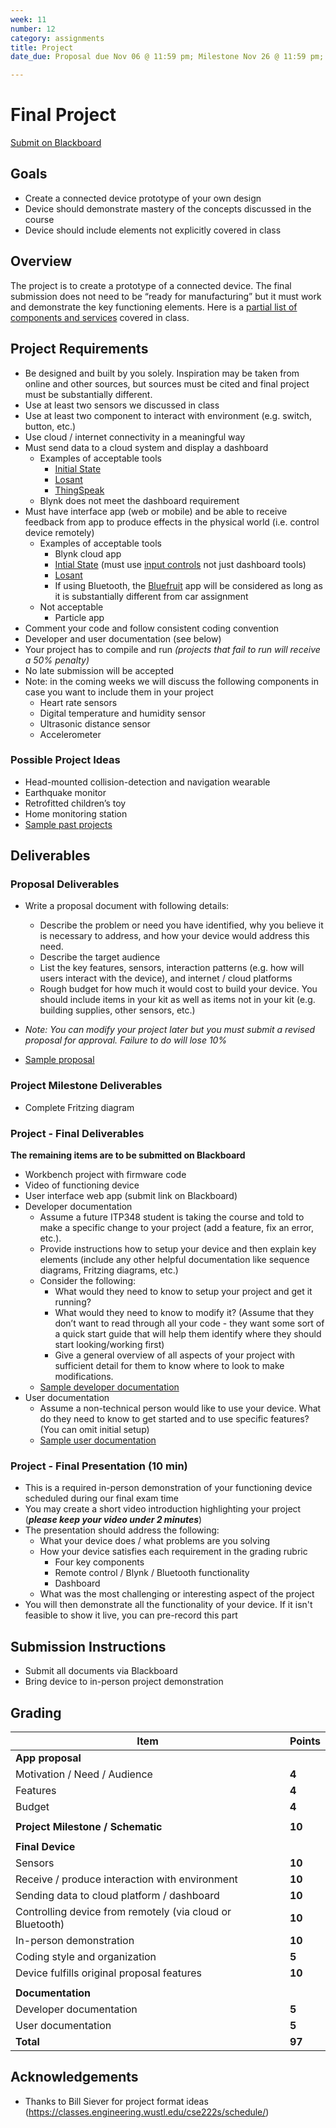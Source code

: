 ```yaml
---
week: 11
number: 12
category: assignments
title: Project
date_due: Proposal due Nov 06 @ 11:59 pm; Milestone Nov 26 @ 11:59 pm; Finished device and presentation Dec 09 @ 11:00 am (in person)

---
```


Final Project
=============

[Submit on Blackboard](https://blackboard.usc.edu/)

Goals
-----

-   Create a connected device prototype of your own design
-   Device should demonstrate mastery of the concepts discussed in the course
-   Device should include elements not explicitly covered in class

Overview
--------

The project is to create a prototype of a connected device. The final submission
does not need to be “ready for manufacturing” but it must work and demonstrate
the key functioning elements. Here is a [partial list of components and services](sample_components) covered in class.

## Project Requirements

* Be designed and built by you solely. Inspiration may be taken from online and other sources, but sources must be cited and final project must be substantially different.
* Use at least two sensors we discussed in class
* Use at least two component to interact with environment (e.g. switch, button, etc.)
* Use cloud / internet connectivity in a meaningful way
* Must send data to a cloud system and display a dashboard 
  * Examples of acceptable tools
    * [Initial State](https://www.initialstate.com/)
    * [Losant](https://www.losant.com/)
    * [ThingSpeak](https://thingspeak.com/)
  * Blynk does not meet the dashboard requirement
* Must have interface app (web or mobile) and be able to receive feedback from app to produce effects in the physical world (i.e. control device remotely)
  -   Examples of acceptable tools
      -   Blynk cloud app
      -   [Intial State](https://www.initialstate.com/) (must use [input controls](https://www.initialstate.com/blog/input-controls/) not just dashboard tools)
      -   [Losant](https://www.losant.com/)
      -   If using Bluetooth, the [Bluefruit](https://learn.adafruit.com/bluefruit-le-connect) app will be considered as long as it is substantially different from car assignment
  -   Not acceptable 
      -   Particle app 
* Comment your code and follow consistent coding convention
* Developer and user documentation (see below)
* Your project has to compile and run *(projects that fail to run will receive a 50% penalty)*
* No late submission will be accepted
* Note: in the coming weeks we will discuss the following components in case
  you want to include them in your project
  * Heart rate sensors
  * Digital temperature and humidity sensor
  * Ultrasonic distance sensor
  * Accelerometer

### Possible Project Ideas

* Head-mounted collision-detection and navigation wearable
* Earthquake monitor
* Retrofitted children’s toy
* Home monitoring station
* [Sample past projects](https://sites.usc.edu/parke/tag/itp348_projects/)

Deliverables
------------

### Proposal Deliverables

* Write a proposal document with following details:
  * Describe the problem or need you have identified, why you believe it is
    necessary to address, and how your device would address this need.
  * Describe the target audience
  * List the key features, sensors, interaction patterns (e.g. how will
    users interact with the device), and internet / cloud platforms
  * Rough budget for how much it would cost to build your device. You should
    include items in your kit as well as items not in your kit (e.g.
    building supplies, other sensors, etc.)
* *Note: You can modify your project later but you must submit a revised proposal for approval. Failure to do will lose 10%*

* [Sample proposal](https://reparke.github.io/ITP348-Physical-Computing/assignments/project/samples/project_proposal_sample.pdf)

### Project Milestone Deliverables

* Complete Fritzing diagram

### Project - Final Deliverables 

**The remaining items are to be submitted on Blackboard**

-   Workbench project with firmware code
-   Video of functioning device
-   User interface web app (submit link on Blackboard)
-   Developer documentation
    -   Assume a future ITP348 student is taking the course and told to make a
        specific change to your project (add a feature, fix an error, etc.).
    -   Provide instructions how to setup your device and then explain key
            elements (include any other helpful documentation like sequence
            diagrams, Fritzing diagrams, etc.)
    -   Consider the following:
        -   What would they need to know to setup your project and get it running?
        -   What would they need to know to modify it? (Assume that they don’t want to read through all your code - they want some sort of a quick start guide that will help them identify where they should start looking/working first)    
        -   Give a general overview of all aspects of your project with
                sufficient detail for them to know where to look to make
                modifications.
    -   [Sample developer documentation](https://reparke.github.io/ITP348-Physical-Computing/assignments/project/samples/project_developer_guide_sample.pdf)
-   User documentation
    -   Assume a non-technical person would like to use your device. What do
        they need to know to get started and to use specific features? (You can
        omit initial setup)
    -   [Sample user documentation](https://reparke.github.io/ITP348-Physical-Computing/assignments/project/samples/project_user_guide_sample.pdf)

### Project - Final Presentation (10 min)

-   This is a required in-person demonstration of your functioning device scheduled during our final exam time
-   You may create a short video introduction highlighting your project (***please keep your video under 2 minutes***)
-   The presentation should address the following:
    -   What your device does / what problems are you solving
    -   How your device satisfies each requirement in the grading rubric 
        -   Four key components
        -   Remote control / Blynk / Bluetooth functionality
        -   Dashboard
    -   What was the most challenging or interesting aspect of the project
-   You will then demonstrate all the functionality of your device. If it isn't feasible to show it live, you can pre-record this part

## Submission Instructions

* Submit all documents via Blackboard
* Bring device to in-person project demonstration

Grading
-------

| Item                                                      | Points |
| --------------------------------------------------------- | ------ |
| **App proposal**                                          |        |
| Motivation / Need / Audience                              | **4**  |
| Features                                                  | **4**  |
| Budget                                                    | **4**  |
|                                                           |        |
| **Project Milestone / Schematic**                         | **10** |
|                                                           |        |
| **Final Device**                                          |        |
| Sensors                                                   | **10** |
| Receive / produce interaction with environment            | **10** |
| Sending data to cloud platform / dashboard                | **10** |
| Controlling device from remotely (via cloud or Bluetooth) | **10** |
| In-person demonstration                                   | **10** |
| Coding style and organization                             | **5**  |
| Device fulfills original proposal features                | **10** |
|                                                           |        |
| **Documentation**                                         |        |
| Developer documentation                                   | **5**  |
| User documentation                                        | **5**  |
| **Total**                                                 | **97** |

## Acknowledgements

-   Thanks to Bill Siever for project format ideas
    (<https://classes.engineering.wustl.edu/cse222s/schedule/>)

